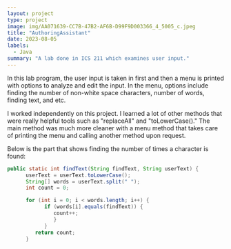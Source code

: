 ```yaml
---
layout: project
type: project
image: img/AA071639-CC7B-47B2-AF6B-D99F9D003366_4_5005_c.jpeg
title: "AuthoringAssistant"
date: 2023-08-05
labels:
  - Java
summary: "A lab done in ICS 211 which examines user input."
---
```



In this lab program, the user input is taken in first and then a menu is printed with options to analyze and edit the input. In the menu, options include finding the number of non-white space characters, number of words, finding text, and etc.

I worked independently on this project. I learned a lot of other methods that were really helpful tools such as "replaceAll" and "toLowerCase()." The main method was much more cleaner with a menu method that takes care of printing the menu and calling another method upon request.


Below is the part that shows finding the number of times a character is found:

```Java
public static int findText(String findText, String userText) {
      userText = userText.toLowerCase();
      String[] words = userText.split(" ");
      int count = 0;

      for (int i = 0; i < words.length; i++) {
            if (words[i].equals(findText)) {
               count++;
               }
            }
         return count;
      }
```
